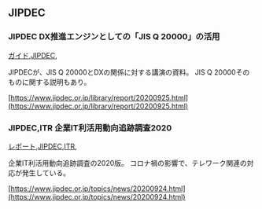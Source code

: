 ## JIPDEC


### JIPDEC DX推進エンジンとしての「JIS Q 20000」の活用
[ガイド](ガイド.html),[JIPDEC](JIPDEC.html),

JIPDECが、JIS Q 20000とDXの関係に対する講演の資料。
JIS Q 20000そのものに関する説明もあり。

[https://www.jipdec.or.jp/library/report/20200925.html](https://www.jipdec.or.jp/library/report/20200925.html)

### JIPDEC,ITR 企業IT利活用動向追跡調査2020
[レポート](レポート.html),[JIPDEC](JIPDEC.html),[ITR](ITR.html),

企業IT利活用動向追跡調査の2020版。
コロナ禍の影響で、テレワーク関連の対応が発生している。

[https://www.jipdec.or.jp/topics/news/20200924.html](https://www.jipdec.or.jp/topics/news/20200924.html)

